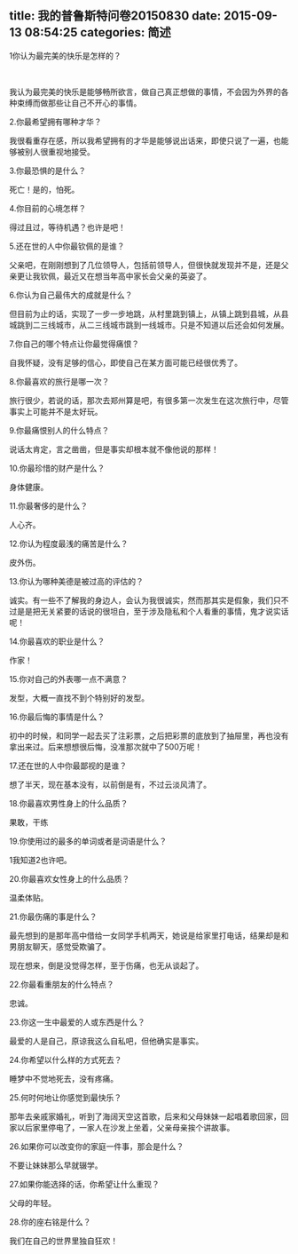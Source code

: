 title: 我的普鲁斯特问卷20150830
date: 2015-09-13 08:54:25
categories: 简述
  --- 


<p>1你认为最完美的快乐是怎样的？ ﻿<br></p><p>﻿</p><p>我认为最完美的快乐是能够畅所欲言，做自己真正想做的事情，不会因为外界的各种束缚而做那些让自己不开心的事情。﻿﻿</p><p>2.你最希望拥有哪种才华？ ﻿﻿</p><p>我很看重存在感，所以我希望拥有的才华是能够说出话来，即使只说了一遍，也能够被别人很重视地接受。﻿﻿</p><p>3.你最恐惧的是什么？ ﻿﻿</p><p>死亡！是的，怕死。﻿﻿</p><p>4.你目前的心境怎样？ ﻿﻿</p><p>得过且过，等待机遇？也许是吧！﻿﻿</p><p>5.还在世的人中你最钦佩的是谁？ ﻿﻿</p><p>父亲吧，在刚刚想到了几位领导人，包括前领导人，但很快就发现并不是，还是父亲更让我钦佩，最近又在想当年高中家长会父亲的英姿了。﻿﻿</p><p>6.你认为自己最伟大的成就是什么？ ﻿﻿</p><p>但目前为止的话，实现了一步一步地跳，从村里跳到镇上，从镇上跳到县城，从县城跳到二三线城市，从二三线城市跳到一线城市。只是不知道以后还会如何发展。﻿</p><p>7.你自己的哪个特点让你最觉得痛恨？ ﻿﻿</p><p>自我怀疑，没有足够的信心，即使自己在某方面可能已经很优秀了。﻿﻿</p><p>8.你最喜欢的旅行是哪一次？ ﻿﻿</p><p>旅行很少，若说的话，那次去郑州算是吧，有很多第一次发生在这次旅行中，尽管事实上可能并不是太好玩。﻿﻿﻿</p><p>9.你最痛恨别人的什么特点？ ﻿﻿</p><p>说话太肯定，言之凿凿，但是事实却根本就不像他说的那样！﻿﻿</p><p>10.你最珍惜的财产是什么？ ﻿﻿</p><p>身体健康。﻿﻿</p><p>11.你最奢侈的是什么？ ﻿﻿</p><p>人心齐。﻿﻿﻿</p><p>12.你认为程度最浅的痛苦是什么？ ﻿﻿</p><p>皮外伤。﻿</p><p>13.你认为哪种美德是被过高的评估的？ ﻿﻿</p><p>诚实。有一些不了解我的身边人，会认为我很诚实，然而那其实是假象，我们只不过是是把无关紧要的话说的很坦白，至于涉及隐私和个人看重的事情，鬼才说实话呢！﻿﻿</p><p>14.你最喜欢的职业是什么？ ﻿﻿</p><p>作家！﻿﻿</p><p>15.你对自己的外表哪一点不满意？ ﻿﻿</p><p>发型，大概一直找不到个特别好的发型。﻿﻿</p><p>16.你最后悔的事情是什么？ ﻿</p><p>初中的时候，和同学一起去买了注彩票，之后把彩票的底放到了抽屉里，再也没有拿出来过。后来想想很后悔，没准那次就中了500万呢！﻿﻿</p><p>17.还在世的人中你最鄙视的是谁？﻿﻿</p><p> 想了半天，现在基本没有，以前倒是有，不过云淡风清了。﻿﻿</p><p>18.你最喜欢男性身上的什么品质？ ﻿﻿</p><p>果敢，干练﻿﻿</p><p>19.你使用过的最多的单词或者是词语是什么？ ﻿﻿</p><p>1我知道2也许吧。﻿﻿</p><p>20.你最喜欢女性身上的什么品质？ ﻿﻿</p><p>温柔体贴。﻿﻿</p><p>21.你最伤痛的事是什么？ ﻿﻿</p><p>最先想到的是那年高中借给一女同学手机两天，她说是给家里打电话，结果却是和男朋友聊天，感觉受欺骗了。﻿﻿</p><p>现在想来，倒是没觉得怎样，至于伤痛，也无从谈起了。﻿﻿</p><p>22.你最看重朋友的什么特点？ ﻿﻿</p><p>忠诚。﻿﻿</p><p>23.你这一生中最爱的人或东西是什么？ ﻿﻿</p><p>最爱的人是自己，原谅我这么自私吧，但他确实是事实。﻿﻿</p><p>24.你希望以什么样的方式死去？ ﻿﻿</p><p>睡梦中不觉地死去，没有疼痛。﻿﻿</p><p>25.何时何地让你感觉到最快乐？ ﻿﻿</p><p>那年去亲戚家婚礼，听到了海阔天空这首歌，后来和父母妹妹一起唱着歌回家，回家以后家里停电了，一家人在沙发上坐着，父亲母亲挨个讲故事。﻿﻿</p><p>26.如果你可以改变你的家庭一件事，那会是什么？ ﻿﻿</p><p>不要让妹妹那么早就辍学。﻿﻿</p><p>27.如果你能选择的话，你希望让什么重现？ ﻿﻿</p><p>父母的年轻。﻿﻿</p><p>28.你的座右铭是什么？﻿﻿</p><p>我们在自己的世界里独自狂欢！﻿﻿﻿</p>